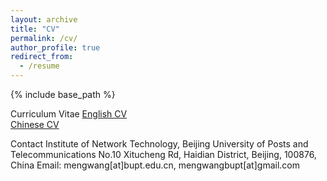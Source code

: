 ```yaml
---
layout: archive
title: "CV"
permalink: /cv/
author_profile: true
redirect_from:
  - /resume
---
```


{% include base_path %}

Curriculum Vitae
[English CV](files/mobicom19.pdf)<br>
[Chinese CV](files/mobicom19.pdf)<br>

Contact
Institute of Network Technology, Beijing University of Posts and Telecommunications
No.10 Xitucheng Rd, Haidian District, Beijing, 100876, China
Email: mengwang[at]bupt.edu.cn, mengwangbupt[at]gmail.com


